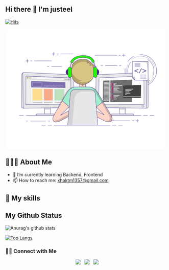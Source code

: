 <h2> Hi there 👋 I'm justeel </h2>

[![Hits](https://hits.seeyoufarm.com/api/count/incr/badge.svg?url=https%3A%2F%2Fgithub.com%2Fjusteel&count_bg=%2379C83D&title_bg=%23555555&icon=&icon_color=%23E7E7E7&title=hits&edge_flat=false)](https://hits.seeyoufarm.com)

<img align="center" alt="GIF" src="https://raw.githubusercontent.com/devSouvik/devSouvik/master/gif3.gif" width="500"/>

<!--
**justeel/justeel** is a ✨ _special_ ✨ repository because its `README.md` (this file) appears on your GitHub profile.

Here are some ideas to get you started:

- 🔭 I’m currently working on ...
- 🌱 I’m currently learning ...
- 👯 I’m looking to collaborate on ...
- 🤔 I’m looking for help with ...
- 💬 Ask me about ...
- 📫 How to reach me: ...
- 😄 Pronouns: ...
- ⚡ Fun fact: ...
-->

## 👨🏻‍💻 About Me 

- 🌱 I’m currently learning Backend, Frontend
- 📫 How to reach me: xhaktm1357@gmail.com

## 💫 My skills


## My Github Status

![Anurag's github stats](https://github-readme-stats.vercel.app/api?username=justeel&show_icons=true&theme=tokyonight)  

[![Top Langs](https://github-readme-stats.vercel.app/api/top-langs/?username=justeel&layout=compact)](https://github.com/anuraghazra/github-readme-stats)

<h3> 🤝🏻 Connect with Me </h3>

<p align="center">
&nbsp; <a href="https://twitter.com/_souvik_guria" target="_blank" rel="noopener noreferrer"><img src="https://img.icons8.com/plasticine/100/000000/twitter.png" width="50" /></a>  
&nbsp; <a href="https://www.instagram.com/the_caffeine__addict/" target="_blank" rel="noopener noreferrer"><img src="https://img.icons8.com/plasticine/100/000000/instagram-new.png" width="50" /></a>  
&nbsp; <a href="mailto:rlaalsrlzld@naver.com" target="_blank" rel="noopener noreferrer"><img src="https://img.icons8.com/plasticine/100/000000/gmail.png"  width="50" /></a>
</p>


